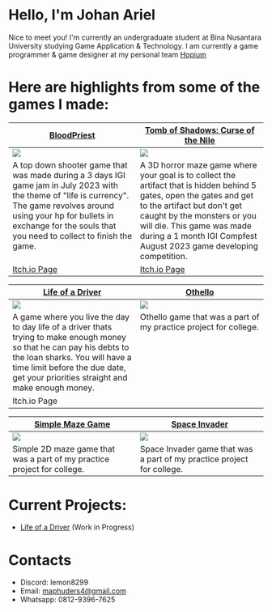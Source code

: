 # Hello, I'm Johan Ariel

Nice to meet you! I'm currently an undergraduate student at Bina Nusantara University studying Game Application & Technology. I am currently a game programmer & game designer at my personal team [Hopium](https://hopium.itch.io/)

# Here are highlights from some of the games I made:

<table width="100%">
  <thead>
    <tr>
      <th width="50%"><a href="https://github.com/Lemun8/BloodPriest">BloodPriest</a></th>
      <th width="50%"><a href="https://github.com/Lemun8/Tomb-of-Shadows-Curse-of-the-Nile">Tomb of Shadows: Curse of the Nile</a></th>
    </tr>
  </thead>
  <tbody>
    <tr>
      <td><img src="https://github.com/Lemun8/Lemun8/assets/107360799/9f08574e-7361-46a9-bd62-b1472736e96c"/></td>
      <td><img src="https://github.com/Lemun8/Lemun8/assets/107360799/184d1108-7f48-4729-9e67-9e53d8578b2f"/></td>
    </tr>
    <tr>
      <td valign="text-top">A top down shooter game that was made during a 3 days IGI game jam in July 2023 with the theme of "life is currency". The game revolves around using your hp for bullets in exchange for the souls that you need to collect to finish the game.</td>
      <td valign="text-top"">A 3D horror maze game where your goal is to collect the artifact that is hidden behind 5 gates, open the gates and get to the artifact but don't get caught by the monsters or you will die. This game was made during a 1 month IGI Compfest August 2023 game developing competition.<div></div></td>
    </tr>
    <tr>
      <td><a href="https://hopiummoon.itch.io/bloodpriest">Itch.io Page</td>
      <td><a href="https://hopiummoon.itch.io/tomb-of-shadows-curse-of-the-nile">Itch.io Page</td>
    </tr>
    <tr>
    </tr>
  </tbody>
</table>

<table width="100%">
  <thead>
    <tr>
      <th width="50%"><a href= https://github.com/Lemun8/Life-of-a-Driver>Life of a Driver</a></th>
      <th width="50%"><a href="https://github.com/Lemun8/Othello">Othello</a></th>
    </tr>
  </thead>
  <tbody>
    <tr>
      <td><img src="https://github.com/Lemun8/Lemun8/assets/107360799/63a2d272-0d48-4699-a3cf-d441f260139d"/></td>
      <td><img src="https://github.com/Lemun8/Lemun8/assets/107360799/b9542b7e-c789-4e99-9c52-e0dd9968522b"/></td>
    </tr>
    <tr>
      <td valign="text-top">A game where you live the day to day life of a driver thats trying to make enough money so that he can pay his debts to the loan sharks. You will have a time limit before the due date, get your priorities straight and make enough money.</td>
     <td valign="text-top">Othello game that was a part of my practice project for college.</td>
    </tr>
    <tr>
      <td><a>Itch.io Page</td>
    </tr>
    <tr>
    </tr>
  </tbody>
</table>

<table width="100%">
  <thead>
    <tr>
      <th width="50%"><a href="https://github.com/Lemun8/SimpleMazeGame">Simple Maze Game</a></th>
      <th width="50%"><a href="https://github.com/Lemun8/SpaceInvader-PracticeProject-">Space Invader</a></th>
    </tr>
  </thead>
  <tbody>
    <tr>
      <td><img src="https://github.com/Lemun8/Lemun8/assets/107360799/1826baaf-d845-4d39-8221-ecb650d9d805"/></td>
      <td><img src="https://github.com/Lemun8/Lemun8/assets/107360799/d90c81cf-7f7d-4ef8-a9dd-28930669439b"/></td>
    </tr>
    <tr>
      <td valign="text-top">Simple 2D maze game that was a part of my practice project for college.</td>
      <td valign="text-top"">Space Invader game that was a part of my practice project for college.<div></div></td>
    </tr>
    <tr>
    </tr>
  </tbody>
</table>

# Current Projects:
- [Life of a Driver](https://github.com/Lemun8/Life-of-a-Driver) (Work in Progress)

# Contacts
- Discord: lemon8299
- Email: maphuders4@gmail.com
- Whatsapp: 0812-9396-7625
